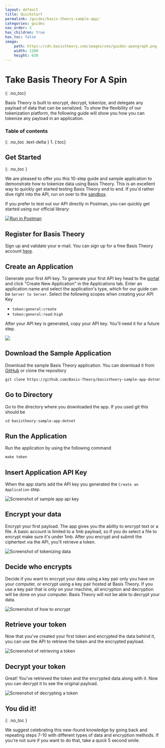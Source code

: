 ```yaml
---
layout: default
title: Quickstart
permalink: /guides/basis-theory-sample-app/
categories: guides
nav_order: 2
has_children: true
has_toc: false
image:
    path: https://cdn.basistheory.com/images/seo/guides-opengraph.png
    width: 1200
    height: 630
---
```


# Take Basis Theory For A Spin
{: .no_toc}

Basis Theory is built to encrypt, decrypt, tokenize, and delegate any payload of data that can be serialized. To show the flexibility of our tokenization platform, the following guide will show you how you can tokenize any payload in an application.

### Table of contents
{: .no_toc .text-delta }
1. 
{:toc}

## Get Started
{: .no_toc }

We are pleased to offer you this 10-step guide and sample application to demonstrate how to tokenize data using Basis Theory. This is an excellent way to quickly get started testing Basis Theory end to end. If you'd rather dive right into the API, run on over to the [sandbox](https://portal.basistheory.com/sandbox).

If you prefer to test out our API directly in Postman, you can quickly get started using our official library: 

[![Run in Postman](https://run.pstmn.io/button.svg)](https://app.getpostman.com/run-collection/14036973-bd016246-4d82-4753-82a0-e75a07d167c9?action=collection%2Ffork&collection-url=entityId%3D14036973-bd016246-4d82-4753-82a0-e75a07d167c9%26entityType%3Dcollection%26workspaceId%3Dcca928dd-d01d-4c7d-9002-84d5f2b33a63)


## Register for Basis Theory

Sign up and validate your e-mail. You can sign up for a free Basis Theory account [here](https://portal.basistheory.com/register).

## Create an Application

Generate your first API key. To generate your first API key head to the [portal](https://portal.basistheory.com/applications) and click "Create New Application" in the Applications tab. Enter an application name and select the application's type, which for our guide can be `Server to Server`. Select the following scopes when creating your API Key

- `token:general:create`
- `token:general:read:high`

After your API key is generated, copy your API key. You'll need it for a future step.

<img src="/assets/images/quickstart/capture_api_key.png">

## Download the Sample Application

Download the sample Basis Theory application. You can download it from [GitHub](https://github.com/Basis-Theory/basistheory-sample-app-dotnet) or clone the repository

```html
git clone https://github.com/Basis-Theory/basistheory-sample-app-dotnet.git
```

## Go to Directory

Go to the directory where you downloaded the app. If you used git this should be 

```html
cd basistheory-sample-app-dotnet
```

## Run the Application

Run the application by using the following command 

```html
make token
```

## Insert Application API Key

When the app starts add the API key you generated the `Create an Application` step.

![Screenshot of sample app api key](/assets/images/quickstart/step_6.png "Screenshot of sample app api key")

## Encrypt your data

Encrypt your first payload. The app gives you the ability to encrypt text or a file. A basic account is limited to a 1mb payload, so if you do select a file to encrypt make sure it's under 1mb. After you encrypt and submit the ciphertext via the API, you'll retrieve a token.

![Screenshot of tokenizing data ](/assets/images/quickstart/step_7.png "Screenshot of tokenizing data")

## Decide who encrypts

Decide if you want to encrypt your data using a key pair only you have on your computer, or encrypt using a key pair hosted at Basis Theory. If you use a key pair that is only on your machine, all encryption and decryption will be done on your computer. Basis Theory will not be able to decrypt your data.

![Screenshot of how to encrypt](/assets/images/quickstart/step_8.png "Screenshot of how to encrypt")

## Retrieve your token

Now that you've created your first token and encrypted the data behind it, you can use the API to retrieve the token and the encrypted payload.

![Screenshot of retrieving a token](/assets/images/quickstart/step_9.png "Screenshot of retrieving a token")

## Decrypt your token

Great! You've retrieved the token and the encrypted data along with it. Now you can decrypt it to see the original payload.

![Screenshot of decrypting a token](/assets/images/quickstart/step_10.png "Screenshot of decrypting a token")

## You did it! 
{: .no_toc }

We suggest celebrating this new-found knowledge by going back and repeating steps 7-10 with different types of data and encryption methods. If you're not sure if you want to do that, take a quick 5 second smile.
